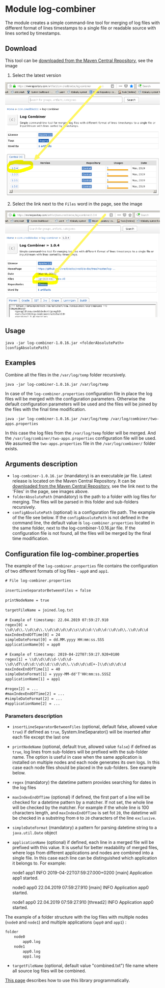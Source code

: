 # Module log-combiner
The module creates a simple command-line tool for merging of log files
with different format of lines timestamps to a single file or readable source
with lines sorted by timestamps.

## Download
This tool can be [downloaded from the Maven Central Repository](https://mvnrepository.com/artifact/com.credibledoc/log-combiner),
see the image

1. Select the latest version

![Link to the Maven Central Repository](doc/img/mvnRepository.png)


2. Select the link next to the ``Files`` word in the page, see the image

![Link to the jar file](doc/img/linkToJar.png)


## Usage
    java -jar log-combiner-1.0.16.jar <folderAbsolutePath> [configAbsolutePath]

## Examples
Combine all the files in the `/var/log/temp` folder recursively.

    java -jar log-combiner-1.0.16.jar /var/log/temp
                             
In case of the `log-combiner.properties` configuration file in place the log files will be
merged with the configuration parameters. Otherwise the default configuration parameters
will be used and the files will be joined by the files with the final time modification.

    java -jar log-combiner-1.0.16.jar /var/log/temp /var/log/combiner/two-apps.properties
In this case the log files from the `/var/log/temp` folder will be merged. And the
`/var/log/combiner/two-apps.properties` configuration file will be used. We assumed
the `two-apps.properties` file in the `/var/log/combiner/` folder exists.

## Arguments description
* `log-combiner-1.0.16.jar` (mandatory) is an executable jar file. Latest release is located on the Maven Central Repository.
It can be [downloaded from the Maven Central Repository](https://mvnrepository.com/artifact/com.credibledoc/log-combiner),
see the link next to the 'Files' in the page, see images above.
* `folderAbsolutePath` (mandatory) is the path to a folder with log files for merging.
The files will be parsed in this folder and sub-folders recursively.
* `configAbsolutePath` (optional) is a configuration file path. The example of the file see below. If the `configAbsolutePath`
is not defined in the command line, the default value is `log-combiner.properties` located
in the same folder, next to the log-combiner-1.0.16.jar file.
If the configuration file is not found, all the files will be merged by the final time modification.

## Configuration file log-combiner.properties

The example of the `log-combiner.properties` file contains the configuration of two
different formats of log files - `app0` and `app1`.

    # File log-combiner.properties
    
    insertLineSeparatorBetweenFiles = false
    
    printNodeName = true
    
    targetFileName = joined.log.txt
    
    # Example of timestamp: 22.04.2019 07:59:27.910
    regex[0] = \\d\\d\\.\\d\\d\\.\\d\\d\\d\\d\\s\\d\\d:\\d\\d:\\d\\d\\.\\d\\d\\d
    maxIndexEndOfTime[0] = 24
    simpleDateFormat[0] = dd.MM.yyyy HH:mm:ss.SSS
    applicationName[0] = app0
    
    # Example of timestamp: 2019-04-22T07:59:27.920+0100
    regex[1] = \\d\\d\\d\\d-\\d\\d-\\d\\dT\\d\\d:\\d\\d:\\d\\d\\.\\d\\d\\d[+-]\\d\\d\\d\\d
    maxIndexEndOfTime[1] = 40
    simpleDateFormat[1] = yyyy-MM-dd'T'HH:mm:ss.SSSZ
    applicationName[1] = app1
    
    #regex[2] = ...
    #maxIndexEndOfTime[2] = ...
    #simpleDateFormat[2] = ...
    #applicationName[2] = ...


### Parameters description
* `insertLineSeparatorBetweenFiles` (optional, default false, allowed value `true`) if defined as `true`,
System.lineSeparator() will be inserted after each file except the last one
* `printNodeName` (optional, default true, allowed value `false`) if defined as `true`, log lines from sub-folders will be prefixed
with the sub-folder name. The option is useful in case when the same application is installed on multiple nodes and each node generates
its own logs. In this case each node files should be placed in the sub-folders. See example below.
* `regex` (mandatory) the datetime pattern provides searching for dates in the log files
* `maxIndexEndOfTime` (optional) if defined, the first part of a line will be checked for a datetime pattern by a matcher.
If not set, the whole line will be checked by the matcher. For example if the whole line is 100 characters length,
and `maxIndexEndOfTime` is set fot `20`, the datetime will be checked
in a substring from `0` to `20` characters of the line `exclusive`.
* `simpleDateFormat` (mandatory) a pattern for parsing datetime string to a `java.util.Date` object
* `applicationName` (optional) if defined, each line in a merged file will be prefixed with this value.
It is useful for better readability of merged files, where logs from different applications and nodes are
combined into a single file. In this case each line can be distinguished which application it belongs to.
For example:


     node1 app1 INFO 2019-04-22T07:59:27.000+0200 [main] Application app1 started.
     
     node0 app0 22.04.2019 07:59:27.910 [main] INFO Application app0 started.
     
     node1 app0 22.04.2019 07:59:27.910 [thread2] INFO Application app0 started.

The example of a folder structure with the log files with multiple nodes (`node0` and `node1`)
and multiple applications (`app0` and `app1`) :

    folder
        node0
            app0.log
        node1
            app0.log
            app1.log

* `targetFileName` (optional, default value "combined.txt") file name where all source log files will be combined.
        
[This page](doc/usage/programmatically.md) describes how to use this library programmatically.
